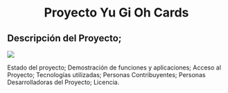 <h1 align="center"> Proyecto Yu Gi Oh Cards </h1>

 <h2>Descripción del Proyecto;</h2>

  <p align="left">
  <img src="[https://www.google.com/url?sa=i&url=https%3A%2F%2Funsplash.com%2Fs%2Fphotos%2Fyugioh&psig=AOvVaw1j51omBQhemeNBLu7c9gL4&ust=1695788675952000&source=images&cd=vfe&ved=0CBAQjRxqFwoTCIj59J-3x4EDFQAAAAAdAAAAABAE](https://i.etsystatic.com/13912625/r/il/6d83c2/1616944535/il_570xN.1616944535_mpic.jpg)">
   </p>
Estado del proyecto;
Demostración de funciones y aplicaciones;
Acceso al Proyecto;
Tecnologías utilizadas;
Personas Contribuyentes;
Personas Desarrolladoras del Proyecto;
Licencia.

